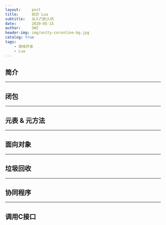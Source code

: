 ```yaml
---
layout:     post
title:      初识 Lua
subtitle:   从入门到入坑
date:       2020-05-15
author:     SWZ
header-img: img/unity-coroutine-bg.jpg
catalog: true
tags:
    - 游戏开发
    - Lua
---
```


## 简介





---

## 闭包





---

## 元表 & 元方法





---

## 面向对象





---

## 垃圾回收





---

## 协同程序





---

## 调用C接口



